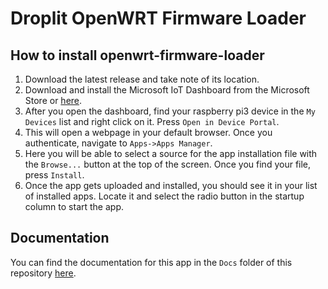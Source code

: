 # Droplit OpenWRT Firmware Loader

## How to install openwrt-firmware-loader

1. Download the latest release and take note of its location.
2. Download and install the Microsoft IoT Dashboard from the Microsoft Store or [here](https://docs.microsoft.com/en-us/windows/iot-core/connect-your-device/iotdashboard).
3. After you open the dashboard, find your raspberry pi3 device in the `My Devices` list and right click on it. Press `Open in Device Portal`.
4. This will open a webpage in your default browser. Once you authenticate, navigate to `Apps->Apps Manager`.
5. Here you will be able to select a source for the app installation file with the `Browse...` button at the top of the screen. Once you find your file, press `Install`.
6. Once the app gets uploaded and installed, you should see it in your list of installed apps. Locate it and select the radio button in the startup column to start the app.



## Documentation

You can find the documentation for this app in the `Docs` folder of this repository [here](https://github.com/droplit/openwrt-firmware-loader/tree/master/Docs).
